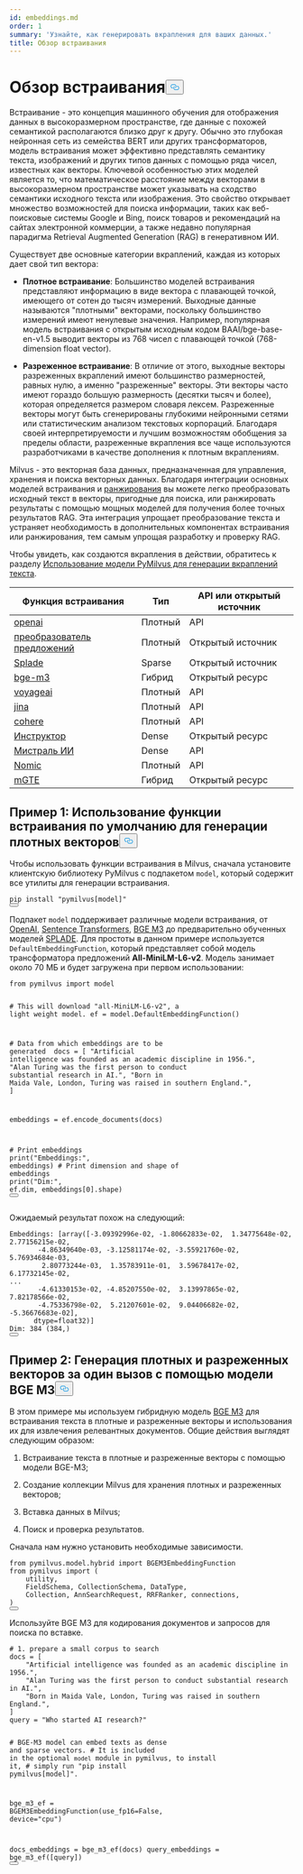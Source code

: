 ```yaml
---
id: embeddings.md
order: 1
summary: 'Узнайте, как генерировать вкрапления для ваших данных.'
title: Обзор встраивания
---
```

<h1 id="Embedding-Overview" class="common-anchor-header">Обзор встраивания<button data-href="#Embedding-Overview" class="anchor-icon" translate="no">
      <svg translate="no"
        aria-hidden="true"
        focusable="false"
        height="20"
        version="1.1"
        viewBox="0 0 16 16"
        width="16"
      >
        <path
          fill="#0092E4"
          fill-rule="evenodd"
          d="M4 9h1v1H4c-1.5 0-3-1.69-3-3.5S2.55 3 4 3h4c1.45 0 3 1.69 3 3.5 0 1.41-.91 2.72-2 3.25V8.59c.58-.45 1-1.27 1-2.09C10 5.22 8.98 4 8 4H4c-.98 0-2 1.22-2 2.5S3 9 4 9zm9-3h-1v1h1c1 0 2 1.22 2 2.5S13.98 12 13 12H9c-.98 0-2-1.22-2-2.5 0-.83.42-1.64 1-2.09V6.25c-1.09.53-2 1.84-2 3.25C6 11.31 7.55 13 9 13h4c1.45 0 3-1.69 3-3.5S14.5 6 13 6z"
        ></path>
      </svg>
    </button></h1><p>Встраивание - это концепция машинного обучения для отображения данных в высокоразмерном пространстве, где данные с похожей семантикой располагаются близко друг к другу. Обычно это глубокая нейронная сеть из семейства BERT или других трансформаторов, модель встраивания может эффективно представлять семантику текста, изображений и других типов данных с помощью ряда чисел, известных как векторы. Ключевой особенностью этих моделей является то, что математическое расстояние между векторами в высокоразмерном пространстве может указывать на сходство семантики исходного текста или изображения. Это свойство открывает множество возможностей для поиска информации, таких как веб-поисковые системы Google и Bing, поиск товаров и рекомендаций на сайтах электронной коммерции, а также недавно популярная парадигма Retrieval Augmented Generation (RAG) в генеративном ИИ.</p>
<p>Существует две основные категории вкраплений, каждая из которых дает свой тип вектора:</p>
<ul>
<li><p><strong>Плотное встраивание</strong>: Большинство моделей встраивания представляют информацию в виде вектора с плавающей точкой, имеющего от сотен до тысяч измерений. Выходные данные называются "плотными" векторами, поскольку большинство измерений имеют ненулевые значения. Например, популярная модель встраивания с открытым исходным кодом BAAI/bge-base-en-v1.5 выводит векторы из 768 чисел с плавающей точкой (768-dimension float vector).</p></li>
<li><p><strong>Разреженное встраивание</strong>: В отличие от этого, выходные векторы разреженных вкраплений имеют большинство размерностей, равных нулю, а именно "разреженные" векторы. Эти векторы часто имеют гораздо большую размерность (десятки тысяч и более), которая определяется размером словаря лексем. Разреженные векторы могут быть сгенерированы глубокими нейронными сетями или статистическим анализом текстовых корпораций. Благодаря своей интерпретируемости и лучшим возможностям обобщения за пределы области, разреженные вкрапления все чаще используются разработчиками в качестве дополнения к плотным вкраплениям.</p></li>
</ul>
<p>Milvus - это векторная база данных, предназначенная для управления, хранения и поиска векторных данных. Благодаря интеграции основных моделей встраивания и <a href="https://milvus.io/docs/rerankers-overview.md">ранжирования</a> вы можете легко преобразовать исходный текст в векторы, пригодные для поиска, или ранжировать результаты с помощью мощных моделей для получения более точных результатов RAG. Эта интеграция упрощает преобразование текста и устраняет необходимость в дополнительных компонентах встраивания или ранжирования, тем самым упрощая разработку и проверку RAG.</p>
<p>Чтобы увидеть, как создаются вкрапления в действии, обратитесь к разделу <a href="https://github.com/milvus-io/bootcamp/blob/master/bootcamp/model/embedding_functions.ipynb">Использование модели PyMilvus для генерации вкраплений текста</a>.</p>
<table>
<thead>
<tr><th>Функция встраивания</th><th>Тип</th><th>API или открытый источник</th></tr>
</thead>
<tbody>
<tr><td><a href="https://milvus.io/api-reference/pymilvus/v2.4.x/EmbeddingModels/OpenAIEmbeddingFunction/OpenAIEmbeddingFunction.md">openai</a></td><td>Плотный</td><td>API</td></tr>
<tr><td><a href="https://milvus.io/api-reference/pymilvus/v2.4.x/EmbeddingModels/SentenceTransformerEmbeddingFunction/SentenceTransformerEmbeddingFunction.md">преобразователь предложений</a></td><td>Плотный</td><td>Открытый источник</td></tr>
<tr><td><a href="https://milvus.io/api-reference/pymilvus/v2.4.x/EmbeddingModels/SpladeEmbeddingFunction/SpladeEmbeddingFunction.md">Splade</a></td><td>Sparse</td><td>Открытый источник</td></tr>
<tr><td><a href="https://milvus.io/api-reference/pymilvus/v2.4.x/EmbeddingModels/BGEM3EmbeddingFunction/BGEM3EmbeddingFunction.md">bge-m3</a></td><td>Гибрид</td><td>Открытый ресурс</td></tr>
<tr><td><a href="https://milvus.io/api-reference/pymilvus/v2.4.x/EmbeddingModels/VoyageEmbeddingFunction/VoyageEmbeddingFunction.md">voyageai</a></td><td>Плотный</td><td>API</td></tr>
<tr><td><a href="https://milvus.io/api-reference/pymilvus/v2.4.x/EmbeddingModels/JinaEmbeddingFunction/JinaEmbeddingFunction.md">jina</a></td><td>Плотный</td><td>API</td></tr>
<tr><td><a href="https://milvus.io/api-reference/pymilvus/v2.4.x/EmbeddingModels/CohereEmbeddingFunction/CohereEmbeddingFunction.md">cohere</a></td><td>Плотный</td><td>API</td></tr>
<tr><td><a href="https://milvus.io/api-reference/pymilvus/v2.4.x/EmbeddingModels/InstructorEmbeddingFunction/InstructorEmbeddingFunction.md">Инструктор</a></td><td>Dense</td><td>Открытый ресурс</td></tr>
<tr><td><a href="https://milvus.io/api-reference/pymilvus/v2.4.x/EmbeddingModels/MistralAIEmbeddingFunction/MistralAIEmbeddingFunction.md">Мистраль ИИ</a></td><td>Dense</td><td>API</td></tr>
<tr><td><a href="https://milvus.io/api-reference/pymilvus/v2.4.x/EmbeddingModels/NomicEmbeddingFunction/NomicEmbeddingFunction.md">Nomic</a></td><td>Плотный</td><td>API</td></tr>
<tr><td><a href="https://milvus.io/api-reference/pymilvus/v2.4.x/EmbeddingModels/MGTEEmbeddingFunction/MGTEEmbeddingFunction.md">mGTE</a></td><td>Гибрид</td><td>Открытый ресурс</td></tr>
</tbody>
</table>
<h2 id="Example-1-Use-default-embedding-function-to-generate-dense-vectors" class="common-anchor-header">Пример 1: Использование функции встраивания по умолчанию для генерации плотных векторов<button data-href="#Example-1-Use-default-embedding-function-to-generate-dense-vectors" class="anchor-icon" translate="no">
      <svg translate="no"
        aria-hidden="true"
        focusable="false"
        height="20"
        version="1.1"
        viewBox="0 0 16 16"
        width="16"
      >
        <path
          fill="#0092E4"
          fill-rule="evenodd"
          d="M4 9h1v1H4c-1.5 0-3-1.69-3-3.5S2.55 3 4 3h4c1.45 0 3 1.69 3 3.5 0 1.41-.91 2.72-2 3.25V8.59c.58-.45 1-1.27 1-2.09C10 5.22 8.98 4 8 4H4c-.98 0-2 1.22-2 2.5S3 9 4 9zm9-3h-1v1h1c1 0 2 1.22 2 2.5S13.98 12 13 12H9c-.98 0-2-1.22-2-2.5 0-.83.42-1.64 1-2.09V6.25c-1.09.53-2 1.84-2 3.25C6 11.31 7.55 13 9 13h4c1.45 0 3-1.69 3-3.5S14.5 6 13 6z"
        ></path>
      </svg>
    </button></h2><p>Чтобы использовать функции встраивания в Milvus, сначала установите клиентскую библиотеку PyMilvus с подпакетом <code translate="no">model</code>, который содержит все утилиты для генерации встраивания.</p>
<pre><code translate="no" class="language-python">pip install <span class="hljs-string">&quot;pymilvus[model]&quot;</span>
<button class="copy-code-btn"></button></code></pre>
<p>Подпакет <code translate="no">model</code> поддерживает различные модели встраивания, от <a href="https://milvus.io/docs/embed-with-openai.md">OpenAI</a>, <a href="https://milvus.io/docs/embed-with-sentence-transform.md">Sentence Transformers</a>, <a href="https://milvus.io/docs/embed-with-bgm-m3.md">BGE M3</a> до предварительно обученных моделей <a href="https://milvus.io/docs/embed-with-splade.md">SPLADE</a>. Для простоты в данном примере используется <code translate="no">DefaultEmbeddingFunction</code>, который представляет собой модель трансформатора предложений <strong>All-MiniLM-L6-v2</strong>. Модель занимает около 70 МБ и будет загружена при первом использовании:</p>
<pre><code translate="no" class="language-python"><span class="hljs-keyword">from</span> pymilvus <span class="hljs-keyword">import</span> model

<span class="hljs-comment"># This will download &quot;all-MiniLM-L6-v2&quot;, a light weight model.</span>
ef = model.DefaultEmbeddingFunction()

<span class="hljs-comment"># Data from which embeddings are to be generated </span>
docs = [
    <span class="hljs-string">&quot;Artificial intelligence was founded as an academic discipline in 1956.&quot;</span>,
    <span class="hljs-string">&quot;Alan Turing was the first person to conduct substantial research in AI.&quot;</span>,
    <span class="hljs-string">&quot;Born in Maida Vale, London, Turing was raised in southern England.&quot;</span>,
]

embeddings = ef.encode_documents(docs)

<span class="hljs-comment"># Print embeddings</span>
<span class="hljs-built_in">print</span>(<span class="hljs-string">&quot;Embeddings:&quot;</span>, embeddings)
<span class="hljs-comment"># Print dimension and shape of embeddings</span>
<span class="hljs-built_in">print</span>(<span class="hljs-string">&quot;Dim:&quot;</span>, ef.dim, embeddings[<span class="hljs-number">0</span>].shape)
<button class="copy-code-btn"></button></code></pre>
<p>Ожидаемый результат похож на следующий:</p>
<pre><code translate="no" class="language-python">Embeddings: [array([<span class="hljs-number">-3.09392996e-02</span>, <span class="hljs-number">-1.80662833e-02</span>,  <span class="hljs-number">1.34775648e-02</span>,  <span class="hljs-number">2.77156215e-02</span>,
       <span class="hljs-number">-4.86349640e-03</span>, <span class="hljs-number">-3.12581174e-02</span>, <span class="hljs-number">-3.55921760e-02</span>,  <span class="hljs-number">5.76934684e-03</span>,
        <span class="hljs-number">2.80773244e-03</span>,  <span class="hljs-number">1.35783911e-01</span>,  <span class="hljs-number">3.59678417e-02</span>,  <span class="hljs-number">6.17732145e-02</span>,
...
       <span class="hljs-number">-4.61330153e-02</span>, <span class="hljs-number">-4.85207550e-02</span>,  <span class="hljs-number">3.13997865e-02</span>,  <span class="hljs-number">7.82178566e-02</span>,
       <span class="hljs-number">-4.75336798e-02</span>,  <span class="hljs-number">5.21207601e-02</span>,  <span class="hljs-number">9.04406682e-02</span>, <span class="hljs-number">-5.36676683e-02</span>],
      dtype=<span class="hljs-type">float32</span>)]
Dim: <span class="hljs-number">384</span> (<span class="hljs-number">384</span>,)
<button class="copy-code-btn"></button></code></pre>
<h2 id="Example-2-Generate-dense-and-sparse-vectors-in-one-call-with-BGE-M3-model" class="common-anchor-header">Пример 2: Генерация плотных и разреженных векторов за один вызов с помощью модели BGE M3<button data-href="#Example-2-Generate-dense-and-sparse-vectors-in-one-call-with-BGE-M3-model" class="anchor-icon" translate="no">
      <svg translate="no"
        aria-hidden="true"
        focusable="false"
        height="20"
        version="1.1"
        viewBox="0 0 16 16"
        width="16"
      >
        <path
          fill="#0092E4"
          fill-rule="evenodd"
          d="M4 9h1v1H4c-1.5 0-3-1.69-3-3.5S2.55 3 4 3h4c1.45 0 3 1.69 3 3.5 0 1.41-.91 2.72-2 3.25V8.59c.58-.45 1-1.27 1-2.09C10 5.22 8.98 4 8 4H4c-.98 0-2 1.22-2 2.5S3 9 4 9zm9-3h-1v1h1c1 0 2 1.22 2 2.5S13.98 12 13 12H9c-.98 0-2-1.22-2-2.5 0-.83.42-1.64 1-2.09V6.25c-1.09.53-2 1.84-2 3.25C6 11.31 7.55 13 9 13h4c1.45 0 3-1.69 3-3.5S14.5 6 13 6z"
        ></path>
      </svg>
    </button></h2><p>В этом примере мы используем гибридную модель <a href="https://milvus.io/docs/embed-with-bgm-m3.md">BGE M3</a> для встраивания текста в плотные и разреженные векторы и использования их для извлечения релевантных документов. Общие действия выглядят следующим образом:</p>
<ol>
<li><p>Встраивание текста в плотные и разреженные векторы с помощью модели BGE-M3;</p></li>
<li><p>Создание коллекции Milvus для хранения плотных и разреженных векторов;</p></li>
<li><p>Вставка данных в Milvus;</p></li>
<li><p>Поиск и проверка результатов.</p></li>
</ol>
<p>Сначала нам нужно установить необходимые зависимости.</p>
<pre><code translate="no" class="language-python"><span class="hljs-keyword">from</span> pymilvus.<span class="hljs-property">model</span>.<span class="hljs-property">hybrid</span> <span class="hljs-keyword">import</span> <span class="hljs-title class_">BGEM3EmbeddingFunction</span>
<span class="hljs-keyword">from</span> pymilvus <span class="hljs-keyword">import</span> (
    utility,
    <span class="hljs-title class_">FieldSchema</span>, <span class="hljs-title class_">CollectionSchema</span>, <span class="hljs-title class_">DataType</span>,
    <span class="hljs-title class_">Collection</span>, <span class="hljs-title class_">AnnSearchRequest</span>, <span class="hljs-title class_">RRFRanker</span>, connections,
)
<button class="copy-code-btn"></button></code></pre>
<p>Используйте BGE M3 для кодирования документов и запросов для поиска по вставке.</p>
<pre><code translate="no" class="language-python"><span class="hljs-comment"># 1. prepare a small corpus to search</span>
docs = [
    <span class="hljs-string">&quot;Artificial intelligence was founded as an academic discipline in 1956.&quot;</span>,
    <span class="hljs-string">&quot;Alan Turing was the first person to conduct substantial research in AI.&quot;</span>,
    <span class="hljs-string">&quot;Born in Maida Vale, London, Turing was raised in southern England.&quot;</span>,
]
query = <span class="hljs-string">&quot;Who started AI research?&quot;</span>

<span class="hljs-comment"># BGE-M3 model can embed texts as dense and sparse vectors.</span>
<span class="hljs-comment"># It is included in the optional `model` module in pymilvus, to install it,</span>
<span class="hljs-comment"># simply run &quot;pip install pymilvus[model]&quot;.</span>

bge_m3_ef = BGEM3EmbeddingFunction(use_fp16=<span class="hljs-literal">False</span>, device=<span class="hljs-string">&quot;cpu&quot;</span>)

docs_embeddings = bge_m3_ef(docs)
query_embeddings = bge_m3_ef([query])
<button class="copy-code-btn"></button></code></pre>
